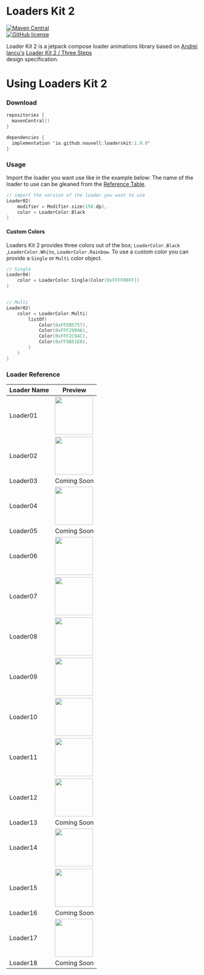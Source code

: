 # Loaders Kit 2

[![Maven Central](https://img.shields.io/maven-central/v/com.squareup.workflow1/workflow-core-jvm.svg?label=Maven%20Central)](https://central.sonatype.com/namespace/com.squareup.workflow1)  
[![GitHub license](https://img.shields.io/badge/license-Apache%20License%202.0-blue.svg?style=flat)](https://www.apache.org/licenses/LICENSE-2.0)

Loader Kit 2 is a jetpack compose loader animations library based on [Andrei Iancu's](https://www.figma.com/@iancu)  [Loader Kit 2 / Three Steps](https://www.figma.com/community/file/1113086966127751393/Loaders-Kit-2-%2F-Three-Steps)  
design specification.

# Using Loaders Kit 2

### Download

```kotlin
repositories {
  mavenCentral()
}

dependencies {
  implementation 'io.github.nouvell:loaderskit:1.0.0'
}
```

### Usage

Import the loader you want use like in the example below:
The name of the loader to use can be gleaned from the [Reference Table](https://github.com/Nouvell/LoadersKit/blob/main/README.md#loader-reference).

```kotlin
// import the version of the loader you want to use
Loader02(  
    modifier = Modifier.size(150.dp),
    color = LoaderColor.Black
)
```
#### Custom Colors

Loaders Kit 2 provides three colors out of the box; `LoaderColor.Black ` ,`LoaderColor.White`, `LoaderColor.Rainbow`. To use a custom color you can provide a `Single` or `Multi` color object.

```kotlin
// Single
Loader04(
    color = LoaderColor.Single(Color(0xFFFF00FF))
)


// Multi
Loader02( 
    color = LoaderColor.Multi(  
        listOf(  
            Color(0xFFEB5757),  
            Color(0xFFF2994A),  
            Color(0xFFF2C94C),  
            Color(0xFF9B51E0),  
        )  
    )  
)
```

### Loader Reference

| Loader Name | Preview                                                                                                        |
|-------------|----------------------------------------------------------------------------------------------------------------|
| Loader01    | <img src="https://raw.githubusercontent.com/Nouvell/LoadersKit/main/loader-01.gif" width="100" height="100" /> |
| Loader02    | <img src="https://raw.githubusercontent.com/Nouvell/LoadersKit/main/loader-02.gif" width="100" height="100" /> |
| Loader03    | Coming Soon                                                                                                    |
| Loader04    | <img src="https://raw.githubusercontent.com/Nouvell/LoadersKit/main/loader-04.gif" width="100" height="100" /> |
| Loader05    | Coming Soon                                                                                                    |
| Loader06    | <img src="https://raw.githubusercontent.com/Nouvell/LoadersKit/main/loader-06.gif" width="100" height="100" /> |
| Loader07    | <img src="https://raw.githubusercontent.com/Nouvell/LoadersKit/main/loader-07.gif" width="100" height="100" /> |
| Loader08    | <img src="https://raw.githubusercontent.com/Nouvell/LoadersKit/main/loader-08.gif" width="100" height="100" /> |
| Loader09    | <img src="https://raw.githubusercontent.com/Nouvell/LoadersKit/main/loader-09.gif" width="100" height="100" /> |
| Loader10    | <img src="https://raw.githubusercontent.com/Nouvell/LoadersKit/main/loader-10.gif" width="100" height="100" /> |
| Loader11    | <img src="https://raw.githubusercontent.com/Nouvell/LoadersKit/main/loader-11.gif" width="100" height="100" /> |
| Loader12    | <img src="https://raw.githubusercontent.com/Nouvell/LoadersKit/main/loader-12.gif" width="100" height="100" /> |
| Loader13    | Coming Soon                                                                                                    |
| Loader14    | <img src="https://raw.githubusercontent.com/Nouvell/LoadersKit/main/loader-14.gif" width="100" height="100" /> |
| Loader15    | <img src="https://raw.githubusercontent.com/Nouvell/LoadersKit/main/loader-15.gif" width="100" height="100" /> |
| Loader16    | Coming Soon                                                                                                    |
| Loader17    | <img src="https://raw.githubusercontent.com/Nouvell/LoadersKit/main/loader-17.gif" width="100" height="100" /> |
| Loader18    | Coming Soon                                                                                                    |
